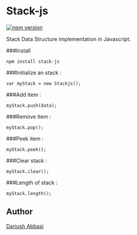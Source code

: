Stack-js
=====
[![npm version](https://badge.fury.io/js/stack-js.png)](https://www.npmjs.com/package/stack-js)

Stack Data Structure implementation in Javascript.

###Install
```
npm install stack-js
```

###Initialize an stack :
```
var myStack = new Stackjs();
```

###Add item :
```
myStack.push(data);
```

###Remove item :
```
myStack.pop();
```

###Peek item :
```
myStack.peek();
```

###Clear stack :
```
myStack.clear();
```

###Length of stack :
```
myStack.length();
```

Author
-----
[Dariush Abbasi](http://dariubs.github.io)